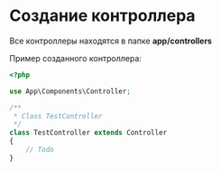 # Создание контроллера

Все контроллеры находятся в папке <b>app/controllers</b>
<p>Пример созданного контроллера:</p>

```php
<?php

use App\Components\Controller;

/**
 * Class TestController
 */
class TestController extends Controller
{
    // Todo
}
```

